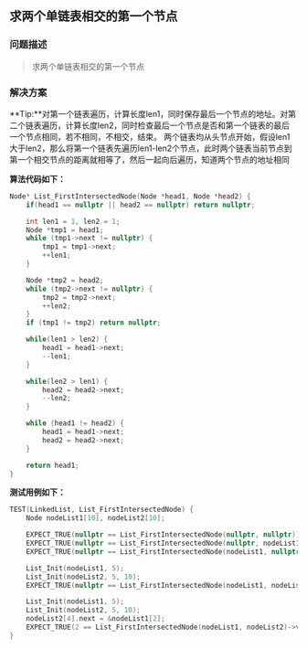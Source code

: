 ## 求两个单链表相交的第一个节点
### 问题描述
> 求两个单链表相交的第一个节点

### 解决方案
**Tip:**对第一个链表遍历，计算长度len1，同时保存最后一个节点的地址。对第二个链表遍历，计算长度len2，同时检查最后一个节点是否和第一个链表的最后一个节点相同，若不相同，不相交，结束。
两个链表均从头节点开始，假设len1大于len2，那么将第一个链表先遍历len1-len2个节点，此时两个链表当前节点到第一个相交节点的距离就相等了，然后一起向后遍历，知道两个节点的地址相同

**算法代码如下：**
```cpp
Node* List_FirstIntersectedNode(Node *head1, Node *head2) {
    if(head1 == nullptr || head2 == nullptr) return nullptr;

    int len1 = 1, len2 = 1;
    Node *tmp1 = head1;
    while (tmp1->next != nullptr) {
        tmp1 = tmp1->next;
        ++len1;
    }

    Node *tmp2 = head2;
    while (tmp2->next != nullptr) {
        tmp2 = tmp2->next;
        ++len2;
    }
    if (tmp1 != tmp2) return nullptr;

    while(len1 > len2) {
        head1 = head1->next;
        --len1;
    }

    while(len2 > len1) {
        head2 = head2->next;
        --len2;
    }

    while (head1 != head2) {
        head1 = head1->next;
        head2 = head2->next;
    }

    return head1;
}
```

**测试用例如下：**
```cpp
TEST(LinkedList, List_FirstIntersectedNode) {
    Node nodeList1[10], nodeList2[10];

    EXPECT_TRUE(nullptr == List_FirstIntersectedNode(nullptr, nullptr));
    EXPECT_TRUE(nullptr == List_FirstIntersectedNode(nullptr, nodeList1));
    EXPECT_TRUE(nullptr == List_FirstIntersectedNode(nodeList1, nullptr));

    List_Init(nodeList1, 5);
    List_Init(nodeList2, 5, 10);
    EXPECT_TRUE(nullptr == List_FirstIntersectedNode(nodeList1, nodeList2));

    List_Init(nodeList1, 5);
    List_Init(nodeList2, 5, 10);
    nodeList2[4].next = &nodeList1[2];
    EXPECT_TRUE(2 == List_FirstIntersectedNode(nodeList1, nodeList2)->value);
}
```
